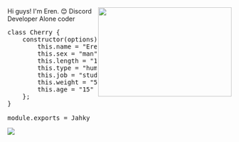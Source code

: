 <img src="https://camo.githubusercontent.com/a0e3c39a1bfcbe9ff8db9c5cc08737ed7caea0552a28074816a57ccadc21fc94/68747470733a2f2f6d656469612e67697068792e636f6d2f6d656469612f6c344b684e4267473852614974466b44532f67697068792e676966" align="right" width="300" height="200" data-canonical-src="https://media.giphy.com/media/l4KhNBgG8RaItFkDS/giphy.gif" style="max-width: 100%;">
Hi guys! I'm Eren. 😊
</> Discord Developer
Alone coder

<pre><span class="pl-k">class</span> <span class="pl-v">Cherry</span> <span class="pl-kos">{</span>
    <span class="pl-en">constructor</span><span class="pl-kos">(</span><span class="pl-s1">options</span><span class="pl-kos">)</span> <span class="pl-kos">{</span>
        <span class="pl-smi">this</span><span class="pl-kos">.</span><span class="pl-c1">name</span> <span class="pl-c1">=</span> <span class="pl-s">"Eren"</span><span class="pl-kos">,</span>
        <span class="pl-smi">this</span><span class="pl-kos">.</span><span class="pl-c1">sex</span> <span class="pl-c1">=</span> <span class="pl-s">"man"</span><span class="pl-kos">,</span>
        <span class="pl-smi">this</span><span class="pl-kos">.</span><span class="pl-c1">length</span> <span class="pl-c1">=</span> <span class="pl-s">"175"</span><span class="pl-kos">,</span>
        <span class="pl-smi">this</span><span class="pl-kos">.</span><span class="pl-c1">type</span> <span class="pl-c1">=</span> <span class="pl-s">"human"</span><span class="pl-kos">,</span>
        <span class="pl-smi">this</span><span class="pl-kos">.</span><span class="pl-c1">job</span> <span class="pl-c1">=</span> <span class="pl-s">"student"</span><span class="pl-kos">,</span>
        <span class="pl-smi">this</span><span class="pl-kos">.</span><span class="pl-c1">weight</span> <span class="pl-c1">=</span> <span class="pl-s">"55"</span><span class="pl-kos">,</span>
        <span class="pl-smi">this</span><span class="pl-kos">.</span><span class="pl-c1">age</span> <span class="pl-c1">=</span> <span class="pl-s">"15"</span>
    <span class="pl-kos">}</span><span class="pl-kos">;</span>
<span class="pl-kos">}</span>

<span class="pl-smi">module</span><span class="pl-kos">.</span><span class="pl-c1">exports</span> <span class="pl-c1">=</span> <span class="pl-v">Jahky</span></pre>

<a href="https://discord.com/users/852785674876092426" title="Discord Account"><img src="https://lanyard-profile-readme.vercel.app/api/852785674876092426"></a>

